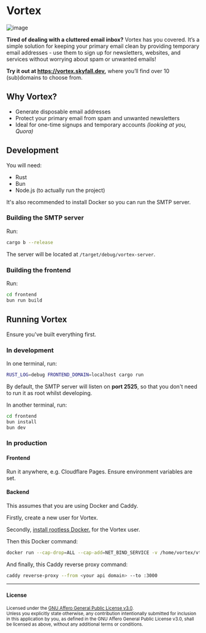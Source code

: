 # Vortex

![image](https://hc-cdn.hel1.your-objectstorage.com/s/v3/678d11449bb79ac1df1e1bc96c0819a684c3dea7_image.png)

**Tired of dealing with a cluttered email inbox?** Vortex has you covered. It’s a simple solution for keeping your primary email clean by providing temporary email addresses - use them to sign up for newsletters, websites, and services without worrying about spam or unwanted emails!

**Try it out at <https://vortex.skyfall.dev>,** where you’ll find over 10 (sub)domains to choose from.

## Why Vortex?

- Generate disposable email addresses
- Protect your primary email from spam and unwanted newsletters
- Ideal for one-time signups and temporary accounts _(looking at you, Quora)_

## Development

You will need:

- Rust
- Bun
- Node.js (to actually run the project)

It's also recommended to install Docker so you can run the SMTP server.

### Building the SMTP server

Run:

```bash
cargo b --release
```

The server will be located at `/target/debug/vortex-server`.

### Building the frontend

Run:

```bash
cd frontend
bun run build
```

## Running Vortex

Ensure you've built everything first.

### In development

In one terminal, run:

```bash
RUST_LOG=debug FRONTEND_DOMAIN=localhost cargo run
```

By default, the SMTP server will listen on **port 2525**, so that you don't need to run it as root whilst developing.

In another terminal, run:

```bash
cd frontend
bun install
bun dev
```

### In production

#### Frontend

Run it anywhere, e.g. Cloudflare Pages. Ensure environment variables are set.

#### Backend

This assumes that you are using Docker and Caddy.

Firstly, create a new user for Vortex.

Secondly, [install rootless Docker.](https://docs.docker.com/engine/security/rootless) for the Vortex user.

Then this Docker command:

```bash
docker run --cap-drop=ALL --cap-add=NET_BIND_SERVICE -v /home/vortex/vtx-logs:/app/logs -p 25:25 -p 3000:3000 --name vortex-backend ghcr.io/skyfallwastaken/vortex.email:main
```

And finally, this Caddy reverse proxy command:

```bash
caddy reverse-proxy --from <your api domain> --to :3000
```

---

#### License

<sup>
Licensed under the <a href="LICENSE.md">GNU Affero General Public License v3.0</a>.
</sup>

<br>

<sub>
Unless you explicitly state otherwise, any contribution intentionally submitted
for inclusion in this application by you, as defined in the GNU Affero General Public License v3.0, shall
be licensed as above, without any additional terms or conditions.
</sub>
